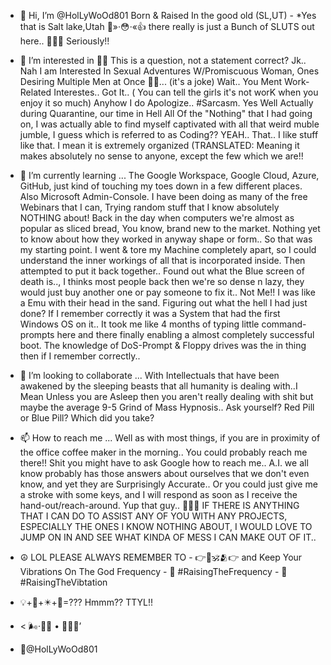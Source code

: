 - 👋 Hi, I’m @HolLyWoOd801 Born & Raised In the good old (SL,UT) - *Yes that is Salt lake,Utah 🖖»·😳·«👍 there really is just a Bunch of SLUTS  out here..  💪🤠🤚
 Seriously!!

- 👀 I’m interested in 🤔🤔 This is a question, not a statement correct? Jk.. Nah I am Interested In Sexual Adventures W/Promiscuous Woman, Ones Desiring Multiple Men at Once 🙋😇... (it's a joke) Wait.. You Ment Work-Related Interestes.. Got It.. ( You can tell the girls it's not worK when you enjoy it so much) Anyhow I do Apologize.. #Sarcasm. Yes Well Actually during Quarantine, our time in Hell All Of the "Nothing" that I had going on, I was actually able to find myself captivated with all that weird muble jumble, I guess which is referred to as Coding?? YEAH.. That.. I like stuff like that. I mean it is extremely organized (TRANSLATED: Meaning it makes absolutely no sense to anyone, except the few which we are!!
- 🌱 I’m currently learning ... The Google Workspace, Google Cloud, Azure, GitHub, just kind of touching my toes down in a few different places. Also Microsoft Admin-Console. I have been doing as many of the free Webinars that I can, Trying random stuff that I know absolutely NOTHING about! Back in the day when computers we're almost as popular as sliced bread, You know, brand new to the market. Nothing yet to know about how they worked in anyway shape or form.. So that was my starting point.  I went & tore my Machine completely apart, so I could understand the inner workings of all that is incorporated inside. Then attempted to put it back together.. Found out what the Blue screen of death is.., I thinks most people back then we're so dense n lazy, they would just buy another one or pay someone to fix it.. Not Me!! I was like a Emu with their head in the sand. Figuring out what the hell I had just done? If I remember correctly it was a System that had the first Windows OS on it.. It took me like 4 months of typing little command-prompts here and there finally enabling a almost completely successful boot. The knowledge of DoS-Prompt & Floppy drives was the in thing then if I remember correctly.. 
- 💞️ I’m looking to collaborate ... With Intellectuals that have been awakened by the sleeping beasts that all humanity is dealing with..I Mean Unless you are Asleep then you aren't really dealing with shit but maybe the average 9-5 Grind of Mass Hypnosis.. Ask yourself? Red Pill or Blue Pill? Which did you take?
- 📫 How to reach me ... Well as with most things, if you are in proximity of the office coffee maker in the morning.. You could probably reach me there!! Shit you might have to ask Google how to reach me.. A.I. we all know probably has those answers about ourselves that we don't even know, and yet they are Surprisingly Accurate.. Or you could just give me a stroke with some keys, and I will respond as soon as I receive the hand-out/reach-around. Yup that guy..
       🙋🤷💁  IF THERE IS ANYTHING THAT I CAN DO TO ASSIST ANY OF YOU WITH ANY PROJECTS, ESPECIALLY THE ONES I KNOW NOTHING ABOUT, I WOULD LOVE TO JUMP ON IN AND SEE WHAT KINDA OF MESS I CAN MAKE OUT OF IT.. 
- ☮️ LOL PLEASE ALWAYS REMEMBER TO - 👉🤷🕉️🫂👉 and Keep Your Vibrations On The God Frequency - 📡 #RaisingTheFrequency - 📡 #RaisingTheVibtation 
- 💡+🧲+✴️+🤯=??? Hmmm?? TTYL!!
-  < 🌬️·💨✨ • 🗽🇺🇲’

<!---
HolLyWoOd801/HolLyWoOd801 is a ✨ special ✨ repository because its `README.md` (this file) appears on your GitHub profile.
You can click the Preview link to take a look at your changes.
--->


- 👑@HolLyWoOd801
